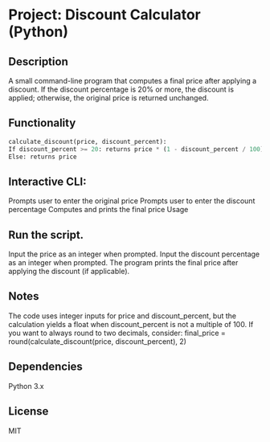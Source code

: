 # Project: Discount Calculator (Python)

## Description

A small command-line program that computes a final price after applying a discount.
If the discount percentage is 20% or more, the discount is applied; otherwise, the original price is returned unchanged.

## Functionality
```python 
calculate_discount(price, discount_percent):
If discount_percent >= 20: returns price * (1 - discount_percent / 100)
Else: returns price
```
## Interactive CLI:
Prompts user to enter the original price
Prompts user to enter the discount percentage
Computes and prints the final price
Usage

## Run the script.
Input the price as an integer when prompted.
Input the discount percentage as an integer when prompted.
The program prints the final price after applying the discount (if applicable).

## Notes

The code uses integer inputs for price and discount_percent, but the calculation yields a float when discount_percent is not a multiple of 100.
If you want to always round to two decimals, consider:
final_price = round(calculate_discount(price, discount_percent), 2)

## Dependencies

Python 3.x

## License

MIT 

